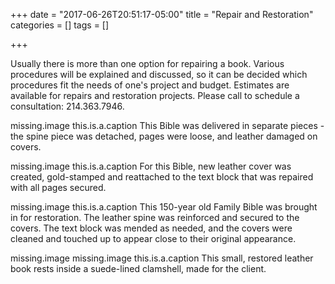 +++
date = "2017-06-26T20:51:17-05:00"
title = "Repair and Restoration"
categories = []
tags = []

+++

Usually there is more than one option for repairing a book. Various procedures will be explained and discussed, so it 
can be decided which procedures fit the needs of one's project and budget.  Estimates are available for repairs 
and restoration projects. Please call to schedule a consultation: 214.363.7946.

missing.image
this.is.a.caption This Bible was delivered in separate pieces - the spine piece was detached, pages were loose, and 
leather damaged on covers.

missing.image
this.is.a.caption For this Bible, new leather cover was created, gold-stamped and reattached to the text block that was 
repaired with all pages secured.

missing.image
this.is.a.caption This 150-year old Family Bible was brought in for restoration. The leather spine was reinforced and 
secured to the covers. The text block was mended as needed, and the covers were cleaned and touched up to appear close to their original appearance.
 
missing.image
missing.image
this.is.a.caption This small, restored leather book rests inside a suede-lined clamshell, made for the client.